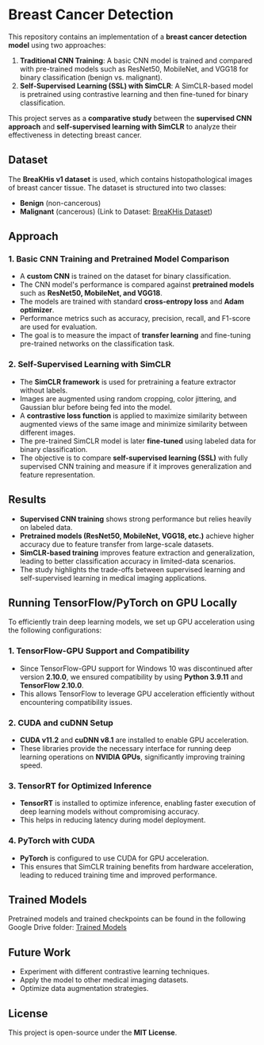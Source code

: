 # Breast Cancer Detection

This repository contains an implementation of a **breast cancer detection model** using two approaches:

1. **Traditional CNN Training**: A basic CNN model is trained and compared with pre-trained models such as ResNet50, MobileNet, and VGG18 for binary classification (benign vs. malignant).
2. **Self-Supervised Learning (SSL) with SimCLR**: A SimCLR-based model is pretrained using contrastive learning and then fine-tuned for binary classification.

This project serves as a **comparative study** between the **supervised CNN approach** and **self-supervised learning with SimCLR** to analyze their effectiveness in detecting breast cancer.

## Dataset

The **BreaKHis v1 dataset** is used, which contains histopathological images of breast cancer tissue. The dataset is structured into two classes:

- **Benign** (non-cancerous)
- **Malignant** (cancerous)
  (Link to Dataset: [BreaKHis Dataset](https://web.inf.ufpr.br/vri/databases/breast-cancer-histopathological-database-breakhis/))

## Approach

### 1. Basic CNN Training and Pretrained Model Comparison
- A **custom CNN** is trained on the dataset for binary classification.
- The CNN model's performance is compared against **pretrained models** such as **ResNet50, MobileNet, and VGG18**.
- The models are trained with standard **cross-entropy loss** and **Adam optimizer**.
- Performance metrics such as accuracy, precision, recall, and F1-score are used for evaluation.
- The goal is to measure the impact of **transfer learning** and fine-tuning pre-trained networks on the classification task.

### 2. Self-Supervised Learning with SimCLR
- The **SimCLR framework** is used for pretraining a feature extractor without labels.
- Images are augmented using random cropping, color jittering, and Gaussian blur before being fed into the model.
- A **contrastive loss function** is applied to maximize similarity between augmented views of the same image and minimize similarity between different images.
- The pre-trained SimCLR model is later **fine-tuned** using labeled data for binary classification.
- The objective is to compare **self-supervised learning (SSL)** with fully supervised CNN training and measure if it improves generalization and feature representation.

## Results

- **Supervised CNN training** shows strong performance but relies heavily on labeled data.
- **Pretrained models (ResNet50, MobileNet, VGG18, etc.)** achieve higher accuracy due to feature transfer from large-scale datasets.
- **SimCLR-based training** improves feature extraction and generalization, leading to better classification accuracy in limited-data scenarios.
- The study highlights the trade-offs between supervised learning and self-supervised learning in medical imaging applications.

## Running TensorFlow/PyTorch on GPU Locally

To efficiently train deep learning models, we set up GPU acceleration using the following configurations:

### 1. TensorFlow-GPU Support and Compatibility
- Since TensorFlow-GPU support for Windows 10 was discontinued after version **2.10.0**, we ensured compatibility by using **Python 3.9.11** and **TensorFlow 2.10.0**.
- This allows TensorFlow to leverage GPU acceleration efficiently without encountering compatibility issues.

### 2. CUDA and cuDNN Setup
- **CUDA v11.2** and **cuDNN v8.1** are installed to enable GPU acceleration.
- These libraries provide the necessary interface for running deep learning operations on **NVIDIA GPUs**, significantly improving training speed.

### 3. TensorRT for Optimized Inference
- **TensorRT** is installed to optimize inference, enabling faster execution of deep learning models without compromising accuracy.
- This helps in reducing latency during model deployment.

### 4. PyTorch with CUDA
- **PyTorch** is configured to use CUDA for GPU acceleration.
- This ensures that SimCLR training benefits from hardware acceleration, leading to reduced training time and improved performance.

## Trained Models

Pretrained models and trained checkpoints can be found in the following Google Drive folder:
[Trained Models](https://drive.google.com/drive/folders/1f_Bnj2U1_SWUxfh6RAW5HQSkCn-agVeL?usp=sharing)

## Future Work

- Experiment with different contrastive learning techniques.
- Apply the model to other medical imaging datasets.
- Optimize data augmentation strategies.

## License

This project is open-source under the **MIT License**.



